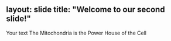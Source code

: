 layout: slide
title: "Welcome to our second slide!"
---
Your text
The Mitochondria is the Power House of the Cell
